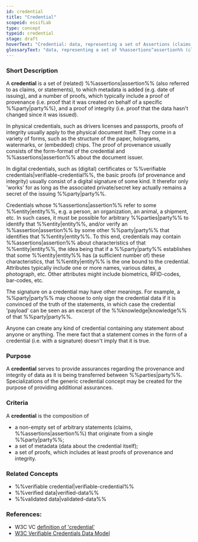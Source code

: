 ```yaml
---
id: credential
title: "Credential"
scopeid: essifLab
type: concept
typeid: credential
stage: draft
hoverText: "Credential: data, representing a set of Assertions (claims, statements), authored and signed by, or on behalf of, a specific Party."
glossaryText: "data, representing a set of %%assertions^assertion%% (claims, statements), authored and signed by, or on behalf of, a specific %%party^party%%."
---
```


### Short Description
A **credential** is a set of (related) %%assertions|assertion%% (also referred to as claims, or statements), to which metadata is added (e.g. date of issuing), and a number of proofs, which typically include a  proof of provenance (i.e. proof that it was created on behalf of a specific %%party|party%%), and a proof of integrity (i.e. proof that the data hasn't changed since it was issued). 

In physical credentials, such as drivers licenses and passports, proofs of integrity usually apply to the physical document itself. They come in a variety of forms, such as the structure of the paper, holograms, watermarks, or (embedded) chips. The proof of provenance usually consists of the form-format of the credential and %%assertions|assertion%% about the document issuer.

In digital credentials, such as (digital) certificates or %%verifiable credentials|verifiable-credential%%, the basic proofs (of provenance and integrity) usually consist of a digital signature of some kind. It therefor only 'works' for as long as the associated private/secret key actually remains a secret of the issuing %%party|party%%.

Credentials whose %%assertions|assertion%% refer to some %%entity|entity%%, e.g. a person, an organization, an animal, a shipment, etc. In such cases, it must be possible for arbitrary %%parties|party%% to identify that %%entity|entity%%, and/or verify an %%assertion|assertion%% by some other %%party|party%% that identifies that %%entity|entity%%. To this end, credentials may contain %%assertions|assertion%% about characteristics of that %%entity|entity%%, the idea being that if a %%party|party%% establishes that some %%entity|entity%% has (a sufficient number of) these characteristics, that %%entity|entity%% is the one bound to the credential. Attributes typically include one or more names, various dates, a photograph, etc. Other attributes might include biometrics, RFID-codes, bar-codes, etc.


The signature on a credential may have other meanings. For example, a %%party|party%% may choose to only sign the credential data if it is convinced of the truth of the statements, in which case the credential 'payload' can be seen as an excerpt of the %%knowledge|knowledge%% of that %%party|party%%.

Anyone can create any kind of credential containing any statement about anyone or anything. The mere fact that a statement comes in the form of a credential (i.e. with a signature) doesn't imply that it is true.

### Purpose
A **credential** serves to provide assurances regarding the provenance and integrity of data as it is being transferred between %%parties|party%%. Specializations of the generic credential concept may be created for the purpose of providing additional assurances.

### Criteria
A **credential** is the composition of
- a non-empty set of arbitrary statements (claims, %%assertions|assertion%%) that originate from a single %%party|party%%;
- a set of metadata (data about the credential itself);
- a set of proofs, which includes at least proofs of provenance and integrity.

### Related Concepts
- %%verifiable credential|verifiable-credential%%
- %%verified data|verified-data%%
- %%validated data|validated-data%%

### References:
- W3C VC [definition of 'credential'](https://www.w3.org/TR/vc-data-model/#dfn-credential)
- [W3C Verifiable Credentials Data Model](https://www.w3.org/TR/vc-data-model/)

